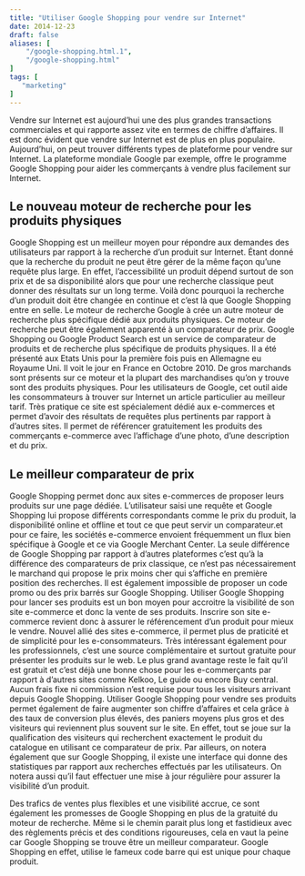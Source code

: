 ```yaml
---
title: "Utiliser Google Shopping pour vendre sur Internet"
date: 2014-12-23
draft: false
aliases: [
    "/google-shopping.html.1",
    "/google-shopping.html"
]
tags: [
   "marketing"
]
---
```

Vendre sur Internet est aujourd’hui une des plus grandes transactions commerciales et qui rapporte assez vite en termes de chiffre d’affaires. Il est donc évident que vendre sur Internet est de plus en plus populaire. Aujourd’hui, on peut trouver différents types de plateforme pour vendre sur Internet. La plateforme mondiale Google par exemple, offre le programme Google Shopping pour aider les commerçants à vendre plus facilement sur Internet.


## Le nouveau moteur de recherche pour les produits physiques

Google Shopping est un meilleur moyen pour répondre aux demandes des utilisateurs par rapport à la recherche d’un produit sur Internet. Étant donné que la recherche du produit ne peut être gérer de la même façon qu’une requête plus large. En effet, l’accessibilité un produit dépend surtout de son prix et de sa disponibilité alors que pour une recherche classique peut donner des résultats sur un long terme. Voilà donc pourquoi la recherche d’un produit doit être changée en continue et c’est là que Google Shopping entre en selle. Le moteur de recherche Google à crée un autre moteur de recherche plus spécifique dédié aux produits physiques. Ce moteur de recherche peut être également apparenté à un comparateur de prix. Google Shopping ou Google Product Search est un service de comparateur de produits et de recherche plus spécifique de produits physiques. Il a été présenté aux Etats Unis pour la première fois puis en Allemagne eu Royaume Uni. Il voit le jour en France en Octobre 2010. De gros marchands sont présents sur ce moteur et la plupart des marchandises qu’on y trouve sont des produits physiques. Pour les utilisateurs de Google, cet outil aide les consommateurs à trouver sur Internet un article particulier au meilleur tarif. Très pratique ce site est spécialement dédié aux e-commerces et permet d’avoir des résultats de requêtes plus pertinents par rapport à d’autres sites. Il permet de référencer gratuitement les produits des commerçants e-commerce avec l’affichage d’une photo, d’une description et du prix.

## Le meilleur comparateur de prix

Google Shopping permet donc aux sites e-commerces de proposer leurs produits sur une page dédiée. L’utilisateur saisi une requête et Google Shopping lui propose différents correspondants comme le prix du produit, la disponibilité online et offline et tout ce que peut servir un comparateur.et pour ce faire, les sociétés e-commerce envoient fréquemment un flux bien spécifique à Google et ce via Google Merchant Center. La seule différence de Google Shopping par rapport à d’autres plateformes c’est qu’à la différence des comparateurs de prix classique, ce n’est pas nécessairement le marchand qui propose le prix moins cher qui s’affiche en première position des recherches. Il est également impossible de proposer un code promo ou des prix barrés sur Google Shopping. Utiliser Google Shopping pour lancer ses produits est un bon moyen pour accroitre la visibilité de son site e-commerce et donc la vente de ses produits. Inscrire son site e-commerce revient donc à assurer le référencement d’un produit pour mieux le vendre. Nouvel allié des sites e-commerce, il permet plus de praticité et de simplicité pour les e-consommateurs. Très intéressant également pour les professionnels, c’est une source complémentaire et surtout gratuite pour présenter les produits sur le web. Le plus grand avantage reste le fait qu’il est gratuit et c’est déjà une bonne chose pour les e-commerçants par rapport à d’autres sites comme Kelkoo, Le guide ou encore Buy central. Aucun frais fixe ni commission n’est requise pour tous les visiteurs arrivant depuis Google Shopping. Utiliser Google Shopping pour vendre ses produits permet également de faire augmenter son chiffre d’affaires et cela grâce à des taux de conversion plus élevés, des paniers moyens plus gros et des visiteurs qui reviennent plus souvent sur le site. En effet, tout se joue sur la qualification des visiteurs qui recherchent exactement le produit du catalogue en utilisant ce comparateur de prix. Par ailleurs, on notera également que sur Google Shopping, il existe une interface qui donne des statistiques par rapport aux recherches effectués par les utilisateurs. On notera aussi qu’il faut effectuer une mise à jour régulière pour assurer la visibilité d’un produit.

Des trafics de ventes plus flexibles et une visibilité accrue, ce sont également les promesses de Google Shopping en plus de la gratuité du moteur de recherche. Même si le chemin parait plus long et fastidieux avec des règlements précis et des conditions rigoureuses, cela en vaut la peine car Google Shopping se trouve être un meilleur comparateur. Google Shopping en effet, utilise le fameux code barre qui est unique pour chaque produit.
